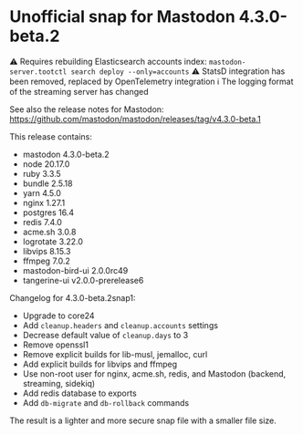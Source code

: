 # Unofficial snap for Mastodon 4.3.0-beta.2

⚠️ Requires rebuilding Elasticsearch accounts index: `mastodon-server.tootctl search deploy --only=accounts`
⚠️ StatsD integration has been removed, replaced by OpenTelemetry integration
ℹ️ The logging format of the streaming server has changed

See also the release notes for Mastodon: https://github.com/mastodon/mastodon/releases/tag/v4.3.0-beta.1

This release contains:

* mastodon 4.3.0-beta.2
* node 20.17.0
* ruby 3.3.5
* bundle 2.5.18
* yarn 4.5.0
* nginx 1.27.1
* postgres 16.4
* redis 7.4.0
* acme.sh 3.0.8
* logrotate 3.22.0
* libvips 8.15.3
* ffmpeg 7.0.2
* mastodon-bird-ui 2.0.0rc49
* tangerine-ui v2.0.0-prerelease6

Changelog for 4.3.0-beta.2snap1:

* Upgrade to core24
* Add `cleanup.headers` and `cleanup.accounts` settings
* Decrease default value of `cleanup.days` to 3
* Remove openssl1
* Remove explicit builds for lib-musl, jemalloc, curl
* Add explicit builds for libvips and ffmpeg
* Use non-root user for nginx, acme.sh, redis, and Mastodon (backend, streaming, sidekiq)
* Add redis database to exports
* Add `db-migrate` and `db-rollback` commands

The result is a lighter and more secure snap file with a smaller file size.
